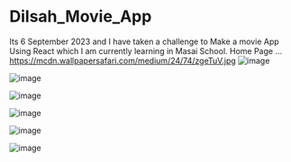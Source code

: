 # Dilsah_Movie_App
Its 6 September 2023 and I have taken a challenge to Make a movie App Using React which I am currently learning in Masai School.
Home Page ...
https://mcdn.wallpapersafari.com/medium/24/74/zgeTuV.jpg
![image](https://github.com/dilsah786/Dilsah_Movie_App/assets/120841935/ad7f6b9e-a839-42f8-9058-5b56b34d096a)

![image](https://github.com/dilsah786/Dilsah_Movie_App/assets/120841935/866c25f2-39e1-4676-8c2e-81955561fdb7)

![image](https://github.com/dilsah786/Dilsah_Movie_App/assets/120841935/d17a3295-f0be-45fe-89c3-7e35eccf5325)

![image](https://github.com/dilsah786/Dilsah_Movie_App/assets/120841935/61c254d4-3bde-4154-846f-05f9cd3dfff3)


![image](https://github.com/dilsah786/Dilsah_Movie_App/assets/120841935/6c08515d-85b7-4550-b29b-1a19de2bb096)


![image](https://github.com/dilsah786/Dilsah_Movie_App/assets/120841935/ed686cbb-8229-4677-964c-75d6c8c17dcd)

